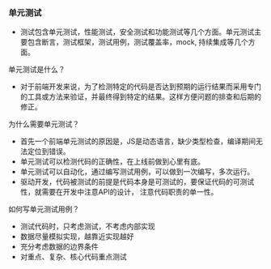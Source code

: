 ### 单元测试
- 测试包含单元测试，性能测试，安全测试和功能测试等几个方面。单元测试主要包含断言，测试框架，测试用例，测试覆盖率，mock, 持续集成等几个方面。

单元测试是什么？
- 对于前端开发来说，为了检测特定的代码是否达到预期的运行结果而采用专门的工具或方法来验证，并最终得到特定的结果。这样方便问题的排查和后期的修正。

为什么需要单元测试？
- 首先一个前端单元测试的原因是，JS是动态语言，缺少类型检查，编译期间无法定位到错误。
- 单元测试可以检测代码的正确性，在上线前做到心里有底。
- 单元测试可以自动化，通过编写测试用例，可以做到一次编写，多次运行。
- 驱动开发，代码被测试的前提是代码本身是可测试的，要保证代码的可测试性，就需要在开发中注意API的设计， 注意代码职责的单一性。

如何写单元测试用例？
- 测试代码时，只考虑测试，不考虑内部实现
- 数据尽量模拟实现，越靠近实现越好
- 充分考虑数据的边界条件
- 对重点、复杂、核心代码重点测试
